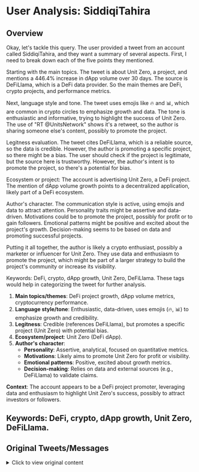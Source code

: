 # User Analysis: SiddiqiTahira

## Overview

<think>
Okay, let's tackle this query. The user provided a tweet from an account called SiddiqiTahira, and they want a summary of several aspects. First, I need to break down each of the five points they mentioned.

Starting with the main topics. The tweet is about Unit Zero, a project, and mentions a 446.4% increase in dApp volume over 30 days. The source is DeFiLlama, which is a DeFi data provider. So the main themes are DeFi, crypto projects, and performance metrics.

Next, language style and tone. The tweet uses emojis like 🔥 and 📊, which are common in crypto circles to emphasize growth and data. The tone is enthusiastic and informative, trying to highlight the success of Unit Zero. The use of "RT @UnitsNetwork" shows it's a retweet, so the author is sharing someone else's content, possibly to promote the project.

Legitness evaluation. The tweet cites DeFiLlama, which is a reliable source, so the data is credible. However, the author is promoting a specific project, so there might be a bias. The user should check if the project is legitimate, but the source here is trustworthy. However, the author's intent is to promote the project, so there's a potential for bias.

Ecosystem or project: The account is advertising Unit Zero, a DeFi project. The mention of dApp volume growth points to a decentralized application, likely part of a DeFi ecosystem.

Author's character. The communication style is active, using emojis and data to attract attention. Personality traits might be assertive and data-driven. Motivations could be to promote the project, possibly for profit or to gain followers. Emotional patterns might be positive and excited about the project's growth. Decision-making seems to be based on data and promoting successful projects.

Putting it all together, the author is likely a crypto enthusiast, possibly a marketer or influencer for Unit Zero. They use data and enthusiasm to promote the project, which might be part of a larger strategy to build the project's community or increase its visibility.

Keywords: DeFi, crypto, dApp growth, Unit Zero, DeFiLlama. These tags would help in categorizing the tweet for further analysis.
</think>

1. **Main topics/themes**: DeFi project growth, dApp volume metrics, cryptocurrency performance.  
2. **Language style/tone**: Enthusiastic, data-driven, uses emojis (🔥, 📊) to emphasize growth and credibility.  
3. **Legitness**: Credible (references DeFiLlama), but promotes a specific project (Unit Zero) with potential bias.  
4. **Ecosystem/project**: Unit Zero (DeFi dApp).  
5. **Author's character**:  
   - **Personality**: Assertive, analytical, focused on quantitative metrics.  
   - **Motivations**: Likely aims to promote Unit Zero for profit or visibility.  
   - **Emotional patterns**: Positive, excited about growth metrics.  
   - **Decision-making**: Relies on data and external sources (e.g., DeFiLlama) to validate claims.  

**Context**: The account appears to be a DeFi project promoter, leveraging data and enthusiasm to highlight Unit Zero's success, possibly to attract investors or followers.  

**Keywords**: DeFi, crypto, dApp growth, Unit Zero, DeFiLlama.
---
## Original Tweets/Messages

<details>
<summary>Click to view original content</summary>

| Type | Content |
|------|---------|
| messages | RT @UnitsNetwork: 🔥 Unit Zero is booming:

📊 +446.4% dApp volume growth in 30d (Mar–Apr), per DeFiLlama. Chart says it all! 📊

Overall Netw… |

</details>
